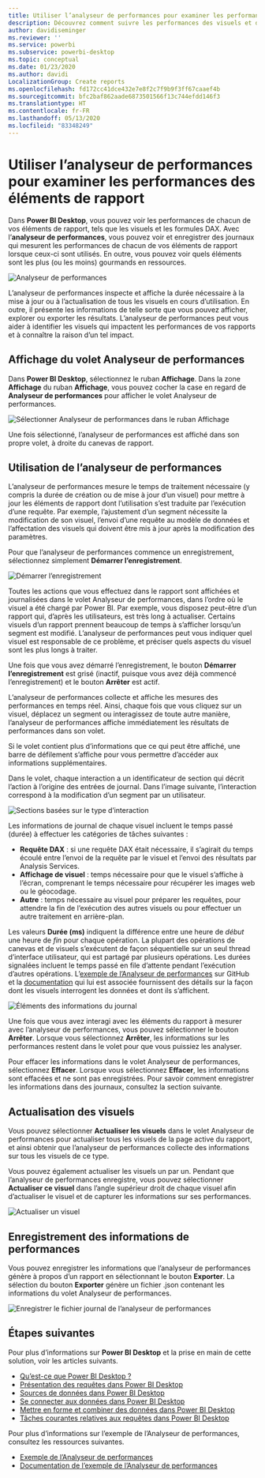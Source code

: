 ```yaml
---
title: Utiliser l’analyseur de performances pour examiner les performances des éléments de rapport dans Power BI Desktop
description: Découvrez comment suivre les performances des visuels et des éléments de rapport, notamment leur utilisation des ressources et leur réactivité
author: davidiseminger
ms.reviewer: ''
ms.service: powerbi
ms.subservice: powerbi-desktop
ms.topic: conceptual
ms.date: 01/23/2020
ms.author: davidi
LocalizationGroup: Create reports
ms.openlocfilehash: fd172cc41dce432e7e8f2c7f9b9f3ff67caaef4b
ms.sourcegitcommit: bfc2baf862aade6873501566f13c744efdd146f3
ms.translationtype: HT
ms.contentlocale: fr-FR
ms.lasthandoff: 05/13/2020
ms.locfileid: "83348249"
---
```

# <a name="use-performance-analyzer-to-examine-report-element-performance"></a>Utiliser l’analyseur de performances pour examiner les performances des éléments de rapport

Dans **Power BI Desktop**, vous pouvez voir les performances de chacun de vos éléments de rapport, tels que les visuels et les formules DAX. Avec l’**analyseur de performances**, vous pouvez voir et enregistrer des journaux qui mesurent les performances de chacun de vos éléments de rapport lorsque ceux-ci sont utilisés. En outre, vous pouvez voir quels éléments sont les plus (ou les moins) gourmands en ressources.

![Analyseur de performances](media/desktop-performance-analyzer/performance-analyzer-01.png)

L’analyseur de performances inspecte et affiche la durée nécessaire à la mise à jour ou à l’actualisation de tous les visuels en cours d’utilisation. En outre, il présente les informations de telle sorte que vous pouvez afficher, explorer ou exporter les résultats. L’analyseur de performances peut vous aider à identifier les visuels qui impactent les performances de vos rapports et à connaître la raison d’un tel impact.

## <a name="displaying-the-performance-analyzer-pane"></a>Affichage du volet Analyseur de performances

Dans **Power BI Desktop**, sélectionnez le ruban **Affichage**. Dans la zone **Affichage** du ruban **Affichage**, vous pouvez cocher la case en regard de **Analyseur de performances** pour afficher le volet Analyseur de performances.

![Sélectionner Analyseur de performances dans le ruban Affichage](media/desktop-performance-analyzer/performance-analyzer-02.png)

Une fois sélectionné, l’analyseur de performances est affiché dans son propre volet, à droite du canevas de rapport.

## <a name="using-performance-analyzer"></a>Utilisation de l’analyseur de performances

L’analyseur de performances mesure le temps de traitement nécessaire (y compris la durée de création ou de mise à jour d’un visuel) pour mettre à jour les éléments de rapport dont l’utilisation s’est traduite par l’exécution d’une requête. Par exemple, l’ajustement d’un segment nécessite la modification de son visuel, l’envoi d’une requête au modèle de données et l’affectation des visuels qui doivent être mis à jour après la modification des paramètres. 

Pour que l’analyseur de performances commence un enregistrement, sélectionnez simplement **Démarrer l’enregistrement**.

![Démarrer l’enregistrement](media/desktop-performance-analyzer/performance-analyzer-03.png)

Toutes les actions que vous effectuez dans le rapport sont affichées et journalisées dans le volet Analyseur de performances, dans l’ordre où le visuel a été chargé par Power BI. Par exemple, vous disposez peut-être d’un rapport qui, d’après les utilisateurs, est très long à actualiser. Certains visuels d’un rapport prennent beaucoup de temps à s’afficher lorsqu’un segment est modifié. L’analyseur de performances peut vous indiquer quel visuel est responsable de ce problème, et préciser quels aspects du visuel sont les plus longs à traiter. 

Une fois que vous avez démarré l’enregistrement, le bouton **Démarrer l’enregistrement** est grisé (inactif, puisque vous avez déjà commencé l’enregistrement) et le bouton **Arrêter** est actif. 

L’analyseur de performances collecte et affiche les mesures des performances en temps réel. Ainsi, chaque fois que vous cliquez sur un visuel, déplacez un segment ou interagissez de toute autre manière, l’analyseur de performances affiche immédiatement les résultats de performances dans son volet.

Si le volet contient plus d’informations que ce qui peut être affiché, une barre de défilement s’affiche pour vous permettre d’accéder aux informations supplémentaires.

Dans le volet, chaque interaction a un identificateur de section qui décrit l’action à l’origine des entrées de journal. Dans l’image suivante, l’interaction correspond à la modification d’un segment par un utilisateur.

![Sections basées sur le type d’interaction](media/desktop-performance-analyzer/performance-analyzer-04.png)

Les informations de journal de chaque visuel incluent le temps passé (durée) à effectuer les catégories de tâches suivantes :

* **Requête DAX** : si une requête DAX était nécessaire, il s’agirait du temps écoulé entre l’envoi de la requête par le visuel et l’envoi des résultats par Analysis Services.
* **Affichage de visuel** : temps nécessaire pour que le visuel s’affiche à l’écran, comprenant le temps nécessaire pour récupérer les images web ou le géocodage. 
* **Autre** : temps nécessaire au visuel pour préparer les requêtes, pour attendre la fin de l’exécution des autres visuels ou pour effectuer un autre traitement en arrière-plan.

Les valeurs **Durée (ms)** indiquent la différence entre une heure de *début* une heure de *fin* pour chaque opération. La plupart des opérations de canevas et de visuels s’exécutent de façon séquentielle sur un seul thread d’interface utilisateur, qui est partagé par plusieurs opérations. Les durées signalées incluent le temps passé en file d’attente pendant l’exécution d’autres opérations. L’[exemple de l’Analyseur de performances](https://github.com/microsoft/powerbi-desktop-samples/tree/master/Performance%20Analyzer) sur GitHub et la [documentation](https://github.com/microsoft/powerbi-desktop-samples/blob/master/Performance%20Analyzer/Power%20BI%20Performance%20Analyzer%20Export%20File%20Format.docx) qui lui est associée fournissent des détails sur la façon dont les visuels interrogent les données et dont ils s’affichent.


![Éléments des informations du journal](media/desktop-performance-analyzer/performance-analyzer-06.png)

Une fois que vous avez interagi avec les éléments du rapport à mesurer avec l’analyseur de performances, vous pouvez sélectionner le bouton **Arrêter**. Lorsque vous sélectionnez **Arrêter**, les informations sur les performances restent dans le volet pour que vous puissiez les analyser.

Pour effacer les informations dans le volet Analyseur de performances, sélectionnez **Effacer**. Lorsque vous sélectionnez **Effacer**, les informations sont effacées et ne sont pas enregistrées. Pour savoir comment enregistrer les informations dans des journaux, consultez la section suivante. 

## <a name="refreshing-visuals"></a>Actualisation des visuels

Vous pouvez sélectionner **Actualiser les visuels** dans le volet Analyseur de performances pour actualiser tous les visuels de la page active du rapport, et ainsi obtenir que l’analyseur de performances collecte des informations sur tous les visuels de ce type.

Vous pouvez également actualiser les visuels un par un. Pendant que l’analyseur de performances enregistre, vous pouvez sélectionner **Actualiser ce visuel** dans l’angle supérieur droit de chaque visuel afin d’actualiser le visuel et de capturer les informations sur ses performances.

![Actualiser un visuel](media/desktop-performance-analyzer/performance-analyzer-07.png)

## <a name="saving-performance-information"></a>Enregistrement des informations de performances

Vous pouvez enregistrer les informations que l’analyseur de performances génère à propos d’un rapport en sélectionnant le bouton **Exporter**. La sélection du bouton **Exporter** génère un fichier .json contenant les informations du volet Analyseur de performances. 

![Enregistrer le fichier journal de l’analyseur de performances](media/desktop-performance-analyzer/performance-analyzer-05.png)


## <a name="next-steps"></a>Étapes suivantes
Pour plus d’informations sur **Power BI Desktop** et la prise en main de cette solution, voir les articles suivants.

* [Qu’est-ce que Power BI Desktop ?](../fundamentals/desktop-what-is-desktop.md)
* [Présentation des requêtes dans Power BI Desktop](../transform-model/desktop-query-overview.md)
* [Sources de données dans Power BI Desktop](../connect-data/desktop-data-sources.md)
* [Se connecter aux données dans Power BI Desktop](../connect-data/desktop-connect-to-data.md)
* [Mettre en forme et combiner des données dans Power BI Desktop](../connect-data/desktop-shape-and-combine-data.md)
* [Tâches courantes relatives aux requêtes dans Power BI Desktop](../transform-model/desktop-common-query-tasks.md)   

Pour plus d’informations sur l’exemple de l’Analyseur de performances, consultez les ressources suivantes.

* [Exemple de l’Analyseur de performances](https://github.com/microsoft/powerbi-desktop-samples/tree/master/Performance%20Analyzer)
* [Documentation de l’exemple de l’Analyseur de performances](https://github.com/microsoft/powerbi-desktop-samples/blob/master/Performance%20Analyzer/Power%20BI%20Performance%20Analyzer%20Export%20File%20Format.docx)
